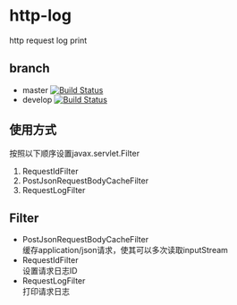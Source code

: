 # http-log
http request log print

## branch  
- master [![Build Status](https://travis-ci.org/zhiwen95/http-log.svg?branch=master)](https://travis-ci.org/zhiwen95/http-log)
- develop [![Build Status](https://travis-ci.org/zhiwen95/http-log.svg?branch=develop)](https://travis-ci.org/zhiwen95/http-log)  

## 使用方式
按照以下顺序设置javax.servlet.Filter
1. RequestIdFilter
2. PostJsonRequestBodyCacheFilter
3. RequestLogFilter

## Filter
- PostJsonRequestBodyCacheFilter  
    缓存application/json请求，使其可以多次读取inputStream
- RequestIdFilter  
    设置请求日志ID
- RequestLogFilter  
    打印请求日志


